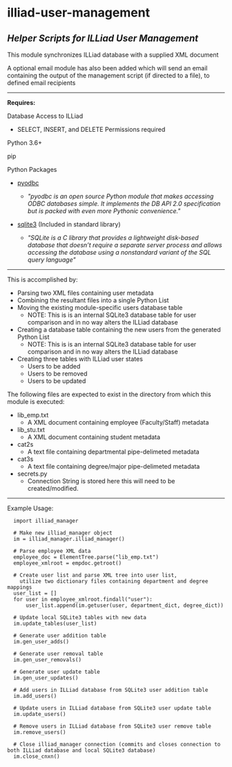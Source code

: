 # illiad-user-management
_Helper Scripts for ILLiad User Management_
---

This module synchronizes ILLiad database with a supplied XML document

A optional email module has also been added which will send an email containing the output of the management script (if directed to a file), to defined email recipients 

---
**Requires:**

Database Access to ILLiad
* SELECT, INSERT, and DELETE Permissions required 

Python 3.6+

pip

Python Packages
* [pyodbc](https://github.com/mkleehammer/pyodbc)

  - _"pyodbc is an open source Python module that makes accessing ODBC databases simple. It implements the DB API 2.0 specification but is packed with even more Pythonic convenience."_


* [sqlite3](https://docs.python.org/3/library/sqlite3.html) (Included in standard library)

  - _"SQLite is a C library that provides a lightweight disk-based database that doesn’t require a separate server process and allows accessing the database using a nonstandard variant of the SQL query language"_

---
This is accomplished by:

* Parsing two XML files containing user metadata
* Combining the resultant files into a single Python List
* Moving the existing module-specific users database table
    - NOTE: This is is an internal SQLite3 database table for user
      comparison and in no way alters the ILLiad database
* Creating a database table containing the new users
  from the generated Python List
    - NOTE: This is is an internal SQLite3 database table for user
      comparison and in no way alters the ILLiad database
* Creating three tables with ILLiad user states
    - Users to be added
    - Users to be removed
    - Users to be updated


The following files are expected to exist in the directory
from which this module is executed:

* lib_emp.txt
    - A XML document containing employee (Faculty/Staff) metadata
* lib_stu.txt
    - A XML document containing student metadata
* cat2s
    - A text file containing departmental pipe-delimeted metadata
* cat3s
    - A text file containing degree/major pipe-delimeted metadata
* secrets.py  
    - Connection String is stored here this will need to be created/modified.

---

Example Usage:
```
  import illiad_manager

  # Make new illiad_manager object
  im = illiad_manager.illiad_manager()

  # Parse employee XML data
  employee_doc = ElementTree.parse("lib_emp.txt")
  employee_xmlroot = empdoc.getroot()

  # Create user list and parse XML tree into user list,
    utilize two dictionary files containing department and degree mappings
  user_list = []
  for user in employee_xmlroot.findall("user"):
      user_list.append(im.getuser(user, department_dict, degree_dict))

  # Update local SQLite3 tables with new data
  im.update_tables(user_list)

  # Generate user addition table
  im.gen_user_adds()

  # Generate user removal table
  im.gen_user_removals()

  # Generate user update table
  im.gen_user_updates()

  # Add users in ILLiad database from SQLite3 user addition table
  im.add_users()

  # Update users in ILLiad database from SQLite3 user update table
  im.update_users()

  # Remove users in ILLiad database from SQLite3 user remove table
  im.remove_users()

  # Close illiad_manager connection (commits and closes connection to both ILLiad database and local SQLite3 database)
  im.close_cnxn()
```
